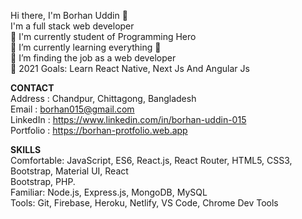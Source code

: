 Hi there, I'm Borhan Uddin 👋\
I'm a full stack web developer\
🔭 I'm currently student of Programming Hero\
🌱 I’m currently learning everything 🤣\
👯 I’m finding the job as a web developer\
🥅 2021 Goals: Learn React Native, Next Js And Angular Js

**CONTACT**\
Address   : Chandpur, Chittagong, Bangladesh\
Email     : borhan015@gmail.com\
LinkedIn  : https://www.linkedin.com/in/borhan-uddin-015 \
Portfolio : https://borhan-protfolio.web.app

**SKILLS**\
Comfortable: JavaScript, ES6, React.js, React Router, HTML5, CSS3, Bootstrap, Material UI, React\
Bootstrap, PHP.\
Familiar: Node.js, Express.js, MongoDB, MySQL\
Tools: Git, Firebase, Heroku, Netlify, VS Code, Chrome Dev Tools
